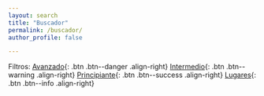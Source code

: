 ```yaml
---
layout: search
title: "Buscador"
permalink: /buscador/
author_profile: false

---
```

Filtros:
[Avanzado](/tags/avanzado){: .btn .btn--danger .align-right}
[Intermedio](/tags/intermedio){: .btn .btn--warning .align-right}
[Principiante](/tags/principiante){: .btn .btn--success .align-right}
[Lugares](/categories/){: .btn .btn--info .align-right}


